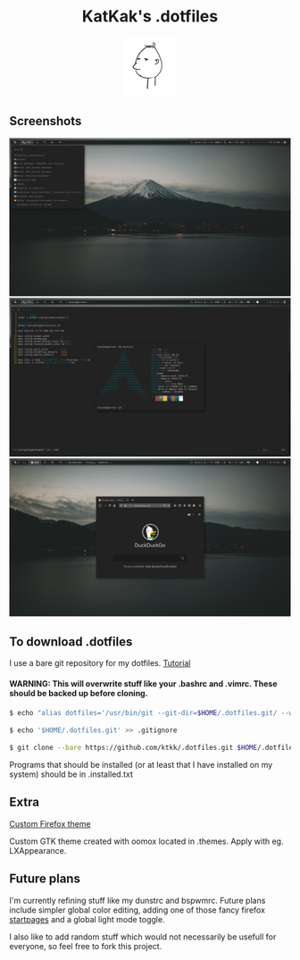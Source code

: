 <h1 align="center">
  <b>KatKak's .dotfiles</b>
</h1>

<p align="center">
<img src="https://raw.githubusercontent.com/ktkk/startpage/master/img/pfp.jpg" alt="img" width="100px">
</p>

## Screenshots

<p align="center">
<img src="https://github.com/ktkk/.dotfiles/blob/master/screenshot1.png" width="900px">
<img src="https://github.com/ktkk/.dotfiles/blob/master/screenshot2.png" width="900px">
<img src="https://github.com/ktkk/.dotfiles/blob/master/screenshot3.png" width="900px">
</p>

## To download .dotfiles
I use a bare git repository for my dotfiles. [Tutorial](https://harfangk.github.io/2016/09/18/manage-dotfiles-with-a-git-bare-repository.html)

#### **WARNING**: This will overwrite stuff like your .bashrc and .vimrc. These should be backed up before cloning.

```bash
$ echo "alias dotfiles='/usr/bin/git --git-dir=$HOME/.dotfiles.git/ --work-tree=$HOME'" >> .bashrc && source .bashrc
```
```bash
$ echo '$HOME/.dotfiles.git' >> .gitignore
```
```bash
$ git clone --bare https://github.com/ktkk/.dotfiles.git $HOME/.dotfiles.git && dotfiles checkout -f
```
Programs that should be installed (or at least that I have installed on my system) should be in .installed.txt

## Extra
[Custom Firefox theme](https://color.firefox.com/?theme=XQAAAAIgAQAAAAAAAABBKYhm849SCia2CaaEGccwS-xNKlhTF0Gdmgrt-MSYP_BJi3ulTyQ6uQYTBxP6in1K3CBj-xHrShb_hiDHwcWL6bwrs97I3hdB6A59jrIt2KNODfGJ2bTnF7hgeBDsblJ7sOgaiq8UlwJ01PwA0TwaH5SgqANSgQuVj6B6ja_-cR0kMyniVFlrmrtxM783nwfSuQeEQW3yzoFUwino3fK1QPfeTV2ZrP-KCTAA)

Custom GTK theme created with oomox located in .themes. Apply with eg. LXAppearance.

## Future plans
I'm currently refining stuff like my dunstrc and bspwmrc.
Future plans include simpler global color editing, adding one of those fancy firefox [startpages](https://github.com/ktkk/startpage) and a global light mode toggle.

I also like to add random stuff which would not necessarily be usefull for everyone, so feel free to fork this project.
